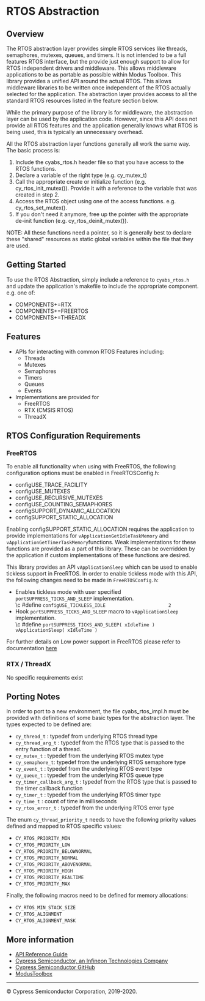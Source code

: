 # RTOS Abstraction

## Overview

The RTOS abstraction layer provides simple RTOS services like threads, semaphores, mutexes, queues, and timers. It is not intended to be a full features RTOS interface, but the provide just enough support to allow for RTOS independent drivers and middleware. This allows middleware applications to be as portable as possible within Modus Toolbox. This library provides a unified API around the actual RTOS. This allows middleware libraries to be written once independent of the RTOS actually selected for the application. The abstraction layer provides access to all the standard RTOS resources listed in the feature section below.

While the primary purpose of the library is for middleware, the abstraction layer can be used by the application code. However, since this API does not provide all RTOS features and the application generally knows what RTOS is being used, this is typically an unnecessary overhead.

All the RTOS abstraction layer functions generally all work the same way. The basic process is:
1. Include the cyabs_rtos.h header file so that you have access to the RTOS functions.
2. Declare a variable of the right type (e.g. cy_mutex_t)
3. Call the appropriate create or initialize function (e.g. cy_rtos_init_mutex()). Provide it with a reference to the variable that was created in step 2.
4. Access the RTOS object using one of the access functions. e.g. cy_rtos_set_mutex().
5. If you don't need it anymore, free up the pointer with the appropriate de-init function (e.g. cy_rtos_deinit_mutex()).

NOTE: All these functions need a pointer, so it is generally best to declare these "shared" resources as static global variables within the file that they are used.

## Getting Started

To use the RTOS Abstraction, simply include a reference to `cyabs_rtos.h` and update the application's makefile to include the appropriate component. e.g. one of:
* COMPONENTS+=RTX
* COMPONENTS+=FREERTOS
* COMPONENTS+=THREADX

## Features

* APIs for interacting with common RTOS Features including:
    * Threads
    * Mutexes
    * Semaphores
    * Timers
    * Queues
    * Events
* Implementations are provided for
    * FreeRTOS
    * RTX (CMSIS RTOS)
    * ThreadX

## RTOS Configuration Requirements
### FreeRTOS
To enable all functionality when using with FreeRTOS, the following configuration options must be enabled in FreeRTOSConfig.h:
* configUSE_TRACE_FACILITY
* configUSE_MUTEXES
* configUSE_RECURSIVE_MUTEXES
* configUSE_COUNTING_SEMAPHORES
* configSUPPORT_DYNAMIC_ALLOCATION
* configSUPPORT_STATIC_ALLOCATION

Enabling configSUPPORT_STATIC_ALLOCATION requires the application to provide implementations for `vApplicationGetIdleTaskMemory` and
`vApplicationGetTimerTaskMemory`functions. Weak implementations for these functions are provided as a part of this library. These can
be overridden by the application if custom implementations of these functions are desired.<br>

This library provides an API `vApplicationSleep` which can be used to enable tickless support in FreeRTOS. In order to enable tickless mode with this API, the following changes need to be made in `FreeRTOSConfig.h`:
* Enables tickless mode with user specified `portSUPPRESS_TICKS_AND_SLEEP` implementation.<br>
\c \#define `configUSE_TICKLESS_IDLE                       2`
* Hook `portSUPPRESS_TICKS_AND_SLEEP` macro to `vApplicationSleep` implementation.<br>
\c \#define `portSUPPRESS_TICKS_AND_SLEEP( xIdleTime )    vApplicationSleep( xIdleTime )`

For further details on Low power support in FreeRTOS please refer to documentation [here](https://www.freertos.org/low-power-tickless-rtos.html)

### RTX / ThreadX
No specific requirements exist

## Porting Notes
In order to port to a new environment, the file cyabs_rtos_impl.h must be provided with definitions of some basic types for the abstraction layer.  The types expected to be defined are:

- `cy_thread_t` : typedef from underlying RTOS thread type
- `cy_thread_arg_t` : typedef from the RTOS type that is passed to the entry function of a thread.
- `cy_mutex_t` : typedef from the underlying RTOS mutex type
- `cy_semaphore_t`: typedef from the underlying RTOS semaphore type
- `cy_event_t` : typedef from the underlying RTOS event type
- `cy_queue_t` : typedef from the underlying RTOS queue type
- `cy_timer_callback_arg_t` : typedef from the RTOS type that is passed to the timer callback function
- `cy_timer_t` : typedef from the underlying RTOS timer type
- `cy_time_t` : count of time in milliseconds
- `cy_rtos_error_t` : typedef from the underlying RTOS error type

The enum `cy_thread_priority_t` needs to have the following priority values defined and mapped to RTOS specific values:
- `CY_RTOS_PRIORITY_MIN`
- `CY_RTOS_PRIORITY_LOW`
- `CY_RTOS_PRIORITY_BELOWNORMAL`
- `CY_RTOS_PRIORITY_NORMAL`
- `CY_RTOS_PRIORITY_ABOVENORMAL`
- `CY_RTOS_PRIORITY_HIGH`
- `CY_RTOS_PRIORITY_REALTIME`
- `CY_RTOS_PRIORITY_MAX`

Finally, the following macros need to be defined for memory allocations:
- `CY_RTOS_MIN_STACK_SIZE`
- `CY_RTOS_ALIGNMENT`
- `CY_RTOS_ALIGNMENT_MASK`

## More information
* [API Reference Guide](https://cypresssemiconductorco.github.io/abstraction-rtos/html/modules.html)
* [Cypress Semiconductor, an Infineon Technologies Company](http://www.cypress.com)
* [Cypress Semiconductor GitHub](https://github.com/cypresssemiconductorco)
* [ModusToolbox](https://www.cypress.com/products/modustoolbox-software-environment)

---
© Cypress Semiconductor Corporation, 2019-2020.
